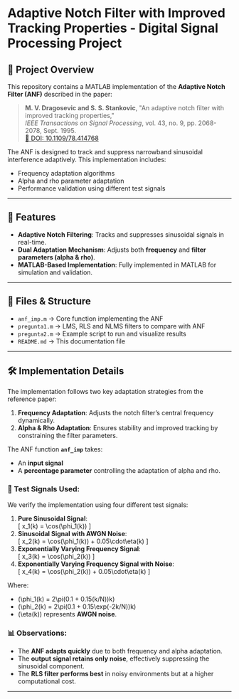# Adaptive Notch Filter with Improved Tracking Properties - Digital Signal Processing Project

## 📌 Project Overview
This repository contains a MATLAB implementation of the **Adaptive Notch Filter (ANF)** described in the paper:

> **M. V. Dragosevic and S. S. Stankovic**, "An adaptive notch filter with improved tracking properties,"  
> *IEEE Transactions on Signal Processing*, vol. 43, no. 9, pp. 2068-2078, Sept. 1995.  
> [🔗 DOI: 10.1109/78.414768](https://ieeexplore.ieee.org/document/414768)

The ANF is designed to track and suppress narrowband sinusoidal interference adaptively. This implementation includes:
- Frequency adaptation algorithms
- Alpha and rho parameter adaptation
- Performance validation using different test signals

---

## 🚀 Features
- **Adaptive Notch Filtering**: Tracks and suppresses sinusoidal signals in real-time.
- **Dual Adaptation Mechanism**: Adjusts both **frequency** and **filter parameters (alpha & rho)**.
- **MATLAB-Based Implementation**: Fully implemented in MATLAB for simulation and validation.

---

## 📂 Files & Structure
- `anf_imp.m` → Core function implementing the ANF
- `pregunta1.m` → LMS, RLS and NLMS filters to compare with ANF
- `pregunta2.m` → Example script to run and visualize results
- `README.md` → This documentation file

---

## 🛠 Implementation Details
The implementation follows two key adaptation strategies from the reference paper:
1. **Frequency Adaptation**: Adjusts the notch filter’s central frequency dynamically.
2. **Alpha & Rho Adaptation**: Ensures stability and improved tracking by constraining the filter parameters.

The ANF function **`anf_imp`** takes:
- An **input signal**
- A **percentage parameter** controlling the adaptation of alpha and rho.

### 🔎 Test Signals Used:
We verify the implementation using four different test signals:
1. **Pure Sinusoidal Signal**:  
   \[
   x_1(k) = \cos(\phi_1(k))
   \]
2. **Sinusoidal Signal with AWGN Noise**:  
   \[
   x_2(k) = \cos(\phi_1(k)) + 0.05\cdot\eta(k)
   \]
3. **Exponentially Varying Frequency Signal**:  
   \[
   x_3(k) = \cos(\phi_2(k))
   \]
4. **Exponentially Varying Frequency Signal with Noise**:  
   \[
   x_4(k) = \cos(\phi_2(k)) + 0.05\cdot\eta(k)
   \]

Where:
- \(\phi_1(k) = 2\pi(0.1 + 0.15(k/N))k\)
- \(\phi_2(k) = 2\pi(0.1 + 0.15\exp(-2k/N))k\)
- \(\eta(k)\) represents **AWGN noise**.

### 📊 Observations:
- The **ANF adapts quickly** due to both frequency and alpha adaptation.
- The **output signal retains only noise**, effectively suppressing the sinusoidal component.
- The **RLS filter performs best** in noisy environments but at a higher computational cost.

---
